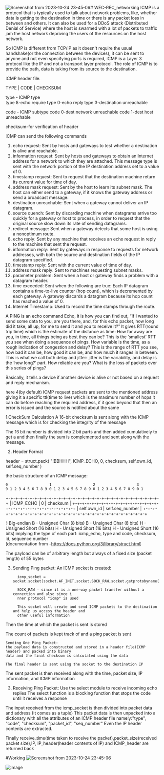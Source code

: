 ![Screenshot from 2023-10-24 23-45-06](https://github.com/darknight26/WEC-REC_networking/assets/85021170/6abead1d-6024-44cc-81e6-10056af9b6eb)# WEC-REC_networking
ICMP is a protocol that is typically used to talk about network problems, like, whether data is getting to 
the destination in time or there is any packet loss in between and others. It can also be used for a DDoS attack
(Distributed Denial of Service) where the host is swarmed with a lot of packets to traffic jam the host network 
depriving the users of the resources on the host network.

So ICMP is different from TCP/IP as it doesn't require the usual handshake(or the connection between the devices), 
it can be sent to anyone and not even specifying ports is required, ICMP is a Layer 3 protocol like the IP and 
not a transport layer protocol.
The role of ICMP is to provide the path, data is taking from its source to the destination.


ICMP header file:

TYPE | CODE | CHECKSUM

type  -  ICMP type  
type 8-echo require
type 0-echo reply
type 3-destination unreachable 

code  -  ICMP subtype
code 0-dest  network unreachable
code 1-dest host unreachable

checksum-for verification of header

ICMP can send the following commands

1. echo request:	Sent by hosts and gateways to test whether a destination is alive and reachable.
2. information request:	Sent by hosts and gateways to obtain an Internet address for a network to which they are attached. This message type is sent with the network portion of the IP destination address set to a value of 0.
3. timestamp request:   Sent to request that the destination machine return its current value for time of day.
4. address mask request:	Sent by the host to learn its subnet mask. The host can either send to a gateway, if it knows the gateway address or send a broadcast message.
5. destination unreachable:	Sent when a gateway cannot deliver an IP datagram.
6. source quench:	Sent by discarding machine when datagrams arrive too quickly for a gateway or host to process, in order to request that the original source slow down its rate of sending datagrams.
7. redirect message:	Sent when a gateway detects that some host is using a nonoptimum route.
8. echo reply:	Sent by any machine that receives an echo request in reply to the machine that sent the request.
9. information reply:	Sent by gateways in response to requests for network addresses, with both the source and destination fields of the IP datagram specified.
10. timestamp reply:	Sent with the current value of time of day.
11. address mask reply:	Sent to machines requesting subnet masks.
12. parameter problem:	Sent when a host or gateway finds a problem with a datagram header.
13. time exceeded:	Sent when the following are true:
Each IP datagram contains a time-to-live counter (hop count), which is decremented by each gateway.
A gateway discards a datagram because its hop count has reached a value of 0.
14. Internet Timestamp:	Used to record the time stamps through the route.


A PING is an echo command Echo, it is how you can find out, “If I wanted to send some data to you, 
are you there, and, for this echo packet, how long did it take, all up, for me to send it and you to receive it?”
It gives RTT(round trip time) which is the estimate of the distance as time:
How far away are you, in time, all things being as best they can be? This is the ‘smallest’ RTT you see when doing a sequence of pings. 
How variable is the time, as a rough indication of congestion and delay? This is the range of RTT you see, how bad it can be, 
how good it can be, and how much it ranges in between. This is what we call both delay and jitter: 
jitter is the variability, and delay is the ‘how long?’ part.
How reliable are you? What is the loss of packets over this series of pings?

Basically, it tells a device if another device is alive or not based on a request and reply mechanism.

here 4(by default) ICMP request packets are sent to the mentioned address giving it a specific ttl(time to live) 
which is the maximum number of hops it can do before reaching the required address, if it goes beyond that then an error
is issued and the source is notified about the same


1.CheckSum Calculation
 A 16-bit checksum is sent along with the ICMP message which is for checking the integrity of the message
 
 The 16 bit number is divided into 2 bit parts and then added cumulatively to get a and then finally the sum is complemented 
 and sent along with the message.

2. Header Format

header = struct.pack(
        "!BBHHH", ICMP_ECHO, 0, checksum, self.own_id, self.seq_number
    )

the basic structure of an ICMP message:

    0                   1                   2                   3
    0 1 2 3 4 5 6 7 8 9 0 1 2 3 4 5 6 7 8 9 0 1 2 3 4 5 6 7 8 9 0 1
   +-+-+-+-+-+-+-+-+-+-+-+-+-+-+-+-+-+-+-+-+-+-+-+-+-+-+-+-+-+-+-+-+
   |     ICMP_ECHO  |     0        |          checksum             |
   +-+-+-+-+-+-+-+-+-+-+-+-+-+-+-+-+-+-+-+-+-+-+-+-+-+-+-+-+-+-+-+-+
   |           self.own_id         |        self.seq_number        |
   +-+-+-+-+-+-+-+-+-+-+-+-+-+-+-+-+-+-+-+-+-+-+-+-+-+-+-+-+-+-+-+-+

!-Big-endian
B - Unsigned Char (8 bits)
B - Unsigned Char (8 bits)
H - Unsigned Short (16 bits)
H - Unsigned Short (16 bits)
H - Unsigned Short (16 bits)
implying the type of each part: icmp_echo, type and code, checksum, id, sequence number    
(documentation from -https://docs.python.org/3/library/struct.html)

The payload can be of arbitrary length but always of a fixed size (packet length) of 55 bytes

3. Sending Ping packet:
An ICMP socket is created:
         
         icmp_socket = socket.socket(socket.AF_INET,socket.SOCK_RAW,socket.getprotobyname("icmp")) 

         SOCK_RAW - since it is a one-way packet transfer without a connection and also since i
         nner protocol "icmp" is used
         
         This socket will create and send ICMP packets to the destination and help us access the header and 
         other useful information

Then the time at which the packet is sent is stored

The count of packets is kept track of and a ping packet is sent

    Sending One Ping Packet:
    the payload data is constructed and stored in a header file(ICMP header) and packed into binary 
    data and the final checksum is calculated using the data 
    
    The final header is sent using the socket to the destination IP 

The sent packet is then received along with the time, packet size, IP information, and ICMP information

3. Receiving Ping Packet:
Use the select module to receive incoming echo replies
The select function is a blocking function that stops the code until it receives a response

The input received from the icmp_socket is then divided into packet data and address (It comes as a tuple)
This packet data is then unpacked into a dictionary with all the attributes of an ICMP header file 
namely:"type", "code", "checksum", "packet_id", "seq_number"
Even the IP header contents are extracted.

Finally receive_time(time taken to receive the packet),packet_size(received packet size),IP,
IP_header(header contents of IP) and ICMP_header are returned back

#Working
![Screenshot from 2023-10-24 23-45-06](https://github.com/darknight26/WEC-REC_networking/assets/85021170/66689d4d-e2fa-477e-be53-867c3f9c2175)

![image](https://github.com/darknight26/WEC-REC_networking/assets/85021170/48ee83ad-c69f-4c28-8537-7d693d84bf55)



